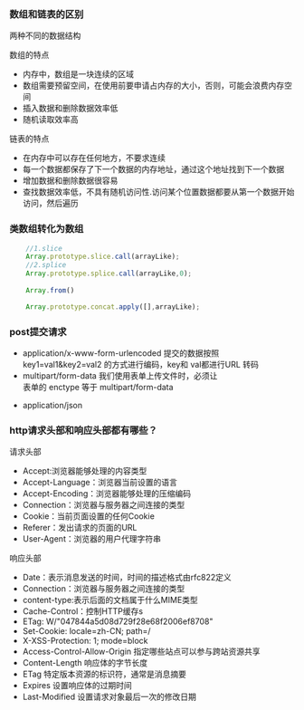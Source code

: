 ### 数组和链表的区别 

两种不同的数据结构

数组的特点
- 内存中，数组是一块连续的区域
- 数组需要预留空间，在使用前要申请占内存的大小，否则，可能会浪费内存空间
- 插入数据和删除数据效率低
- 随机读取效率高

链表的特点
- 在内存中可以存在任何地方，不要求连续
- 每一个数据都保存了下一个数据的内存地址，通过这个地址找到下一个数据
- 增加数据和删除数据很容易
- 查找数据效率低，不具有随机访问性.访问某个位置数据都要从第一个数据开始访问，然后遍历

### 类数组转化为数组

```javascript
    //1.slice
    Array.prototype.slice.call(arrayLike);
    //2.splice
    Array.prototype.splice.call(arrayLike,0);
    
    Array.from()

    Array.prototype.concat.apply([],arrayLike);

```
### post提交请求
- application/x-www-form-urlencoded
提交的数据按照 key1=val1&key2=val2 的方式进行编码，key和 val都进行URL 转码
- multipart/form-data
我们使用表单上传文件时，必须让 <form> 表单的 enctype 等于 multipart/form-data
- application/json


### http请求头部和响应头部都有哪些？

请求头部
- Accept:浏览器能够处理的内容类型
- Accept-Language：浏览器当前设置的语言
- Accept-Encoding：浏览器能够处理的压缩编码
- Connection：浏览器与服务器之间连接的类型
- Cookie：当前页面设置的任何Cookie
- Referer：发出请求的页面的URL
- User-Agent：浏览器的用户代理字符串

响应头部
- Date：表示消息发送的时间，时间的描述格式由rfc822定义
- Connection：浏览器与服务器之间连接的类型
- content-type:表示后面的文档属于什么MIME类型
- Cache-Control：控制HTTP缓存s
- ETag: W/"047844a5d08d729f28e68f2006ef8708"
- Set-Cookie: locale=zh-CN; path=/
- X-XSS-Protection: 1; mode=block
- Access-Control-Allow-Origin 指定哪些站点可以参与跨站资源共享
- Content-Length 响应体的字节长度
- ETag 特定版本资源的标识符，通常是消息摘要
- Expires 设置响应体的过期时间
- Last-Modified 设置请求对象最后一次的修改日期